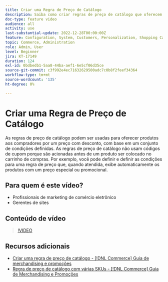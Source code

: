 ```yaml
---
title: Criar uma Regra de Preço de Catálogo
description: Saiba como criar regras de preço de catálogo que oferecem produtos a compradores a um preço com desconto com base em um conjunto de condições definidas.
doc-type: feature video
audience: all
activity: use
last-substantial-update: 2022-12-28T00:00:00Z
feature: Configuration, System, Customers, Personalization, Shopping Cart, Price Rules
topic: Commerce, Administration
role: Admin, User
level: Beginner
jira: KT-17149
duration: 124
exl-id: 0bdbedb1-5aa8-44ba-aef1-6e5cf06d35ce
source-git-commit: c3f992e4ec71632629500adc7c0b8f2feef34364
workflow-type: tm+mt
source-wordcount: '135'
ht-degree: 0%

---
```


# Criar uma Regra de Preço de Catálogo

As regras de preço de catálogo podem ser usadas para oferecer produtos aos compradores por um preço com desconto, com base em um conjunto de condições definidas. As regras de preço de catálogo não usam códigos de cupom porque são acionadas antes de um produto ser colocado no carrinho de compras. Por exemplo, você pode definir e definir as condições para uma regra de preço que, quando atendida, exibe automaticamente os produtos com um preço especial ou promocional.

## Para quem é este vídeo?

- Profissionais de marketing de comércio eletrônico
- Gerentes de sites

## Conteúdo de vídeo

>[!VIDEO](https://video.tv.adobe.com/v/343834?quality=12&learn=on)

## Recursos adicionais

- [Criar uma regra de preço de catálogo - [!DNL Commerce] Guia de merchandising e promoções](https://experienceleague.adobe.com/docs/commerce-admin/marketing/promotions/catalog-rules/price-rules-catalog-create.html?lang=pt-BR)
- [Regra de preço de catálogo com várias SKUs - [!DNL Commerce] Guia de Merchandising e Promoções](https://experienceleague.adobe.com/docs/commerce-admin/marketing/promotions/catalog-rules/price-rule-multiple-sku.html?lang=pt-BR)
